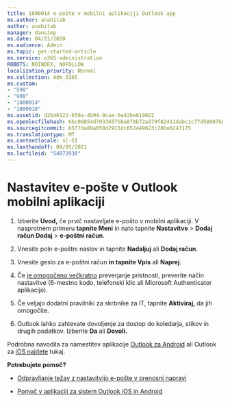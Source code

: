 ```yaml
---
title: 1800014 e-pošte v mobilni aplikaciji Outlook app
ms.author: anahitab
author: anahitab
manager: dansimp
ms.date: 04/21/2020
ms.audience: Admin
ms.topic: get-started-article
ms.service: o365-administration
ROBOTS: NOINDEX, NOFOLLOW
localization_priority: Normal
ms.collection: Adm_O365
ms.custom:
- "598"
- "900"
- "1800014"
- "1800018"
ms.assetid: d2b46122-b59a-4b94-9cae-5e42be819022
ms.openlocfilehash: 6bc0d854d7033657bba8f0b72a379f82411dabc1c77d58007b8b93f8179daf5a
ms.sourcegitcommit: b5f7da89a650d2915dc652449623c78be6247175
ms.translationtype: MT
ms.contentlocale: sl-SI
ms.lasthandoff: 08/05/2021
ms.locfileid: "54073930"
---
```

# <a name="set-up-email-in-the-outlook-mobile-app"></a>Nastavitev e-pošte v Outlook mobilni aplikaciji

1. Izberite **Uvod,** če prvič nastavljate e-pošto v mobilni aplikaciji. V nasprotnem primeru **tapnite Meni** in nato tapnite **Nastavitve** \> **Dodaj račun Dodaj** \> **e-poštni račun**.

2. Vnesite poln e-poštni naslov in tapnite **Nadaljuj** ali **Dodaj račun**.

3. Vnesite geslo za e-poštni račun **in tapnite Vpis** ali **Naprej**.

4. Če [je omogočeno večkratno](https://docs.microsoft.com/microsoft-365/admin/security-and-compliance/set-up-multi-factor-authentication) preverjanje pristnosti, preverite način nastavitve (6-mestno kodo, telefonski klic ali Microsoft Authenticator aplikacijo).

5. Če veljajo dodatni pravilniki za skrbnike za IT, tapnite **Aktiviraj,** da jih omogočite.

6. Outlook lahko zahtevate dovoljenje za dostop do koledarja, stikov in drugih podatkov. Izberite **Da** ali **Dovoli.**

Podrobna navodila za namestitev aplikacije [Outlook za Android](https://support.office.com/article/886db551-8dfa-4fd5-b835-f8e532091872.aspx) ali Outlook za [iOS najdete](https://support.office.com/article/b2de2161-cc1d-49ef-9ef9-81acd1c8e234.aspx) tukaj.
  
 **Potrebujete pomoč?**
  
- [Odpravljanje težav z nastavitvijo e-pošte v prenosni napravi](https://support.office.com/article/a264ef01-9c88-48fb-9285-7017e4f31f02.aspx)

- [Pomoč v aplikaciji za sistem Outlook iOS in Android](https://support.office.com/article/218a22d1-9fa5-4889-b689-de1c63493243.aspx#ID0EAABAAA=Contact_Support)
